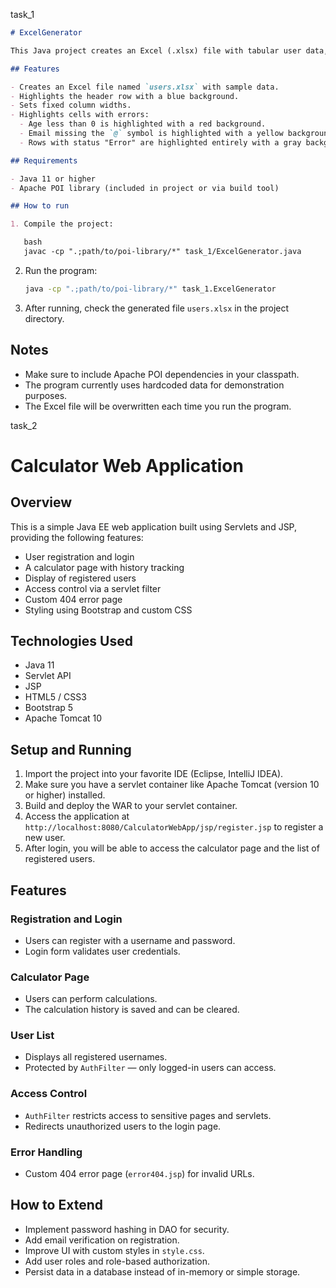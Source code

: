 task_1
````markdown
# ExcelGenerator

This Java project creates an Excel (.xlsx) file with tabular user data, highlights errors, and applies formatting using the Apache POI library.

## Features

- Creates an Excel file named `users.xlsx` with sample data.
- Highlights the header row with a blue background.
- Sets fixed column widths.
- Highlights cells with errors:
  - Age less than 0 is highlighted with a red background.
  - Email missing the `@` symbol is highlighted with a yellow background.
  - Rows with status "Error" are highlighted entirely with a gray background.

## Requirements

- Java 11 or higher
- Apache POI library (included in project or via build tool)

## How to run

1. Compile the project:

   bash
   javac -cp ".;path/to/poi-library/*" task_1/ExcelGenerator.java
````

2. Run the program:

   ```bash
   java -cp ".;path/to/poi-library/*" task_1.ExcelGenerator
   ```

3. After running, check the generated file `users.xlsx` in the project directory.

## Notes

* Make sure to include Apache POI dependencies in your classpath.
* The program currently uses hardcoded data for demonstration purposes.
* The Excel file will be overwritten each time you run the program.



task_2

# Calculator Web Application

## Overview

This is a simple Java EE web application built using Servlets and JSP, providing the following features:

- User registration and login
- A calculator page with history tracking
- Display of registered users
- Access control via a servlet filter
- Custom 404 error page
- Styling using Bootstrap and custom CSS

## Technologies Used

-	Java 11
- Servlet API
-	JSP
-	HTML5 / CSS3
-	Bootstrap 5
-	Apache Tomcat 10

## Setup and Running

1. Import the project into your favorite IDE (Eclipse, IntelliJ IDEA).
2. Make sure you have a servlet container like Apache Tomcat (version 10 or higher) installed.
3. Build and deploy the WAR to your servlet container.
4. Access the application at `http://localhost:8080/CalculatorWebApp/jsp/register.jsp` to register a new user.
5. After login, you will be able to access the calculator page and the list of registered users.

## Features

### Registration and Login

- Users can register with a username and password.
- Login form validates user credentials.

### Calculator Page

- Users can perform calculations.
- The calculation history is saved and can be cleared.

### User List

- Displays all registered usernames.
- Protected by `AuthFilter` — only logged-in users can access.

### Access Control

- `AuthFilter` restricts access to sensitive pages and servlets.
- Redirects unauthorized users to the login page.

### Error Handling

- Custom 404 error page (`error404.jsp`) for invalid URLs.

## How to Extend

- Implement password hashing in DAO for security.
- Add email verification on registration.
- Improve UI with custom styles in `style.css`.
- Add user roles and role-based authorization.
- Persist data in a database instead of in-memory or simple storage.
